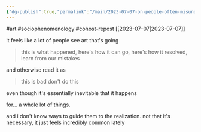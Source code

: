 ```yaml
---
{"dg-publish":true,"permalink":"/main/2023-07-07-on-people-often-misunderstanding-the-purpose-of-messages-in-art/","noteIcon":"","created":"2023-08-09T14:56:29.229-04:00","updated":"2023-10-06T22:48:52.142-04:00"}
---
```



#art #sociophenomenology #cohost-repost
[[2023-07-07\|2023-07-07]]

it feels like a lot of people see art that's going

> this is what happened, here's how it can go, here's how it resolved, learn from our mistakes

and otherwise read it as

> this is bad don't do this

even though it's essentially inevitable that it happens

for... a whole lot of things.

and i don't know ways to guide them to the realization. not that it's necessary, it just feels incredibly common lately